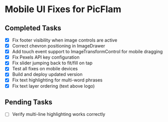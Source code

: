 # Mobile UI Fixes for PicFlam

## Completed Tasks
- [x] Fix footer visibility when image controls are active
- [x] Correct chevron positioning in ImageDrawer
- [x] Add touch event support to ImageTransformControl for mobile dragging
- [x] Fix Pexels API key configuration
- [x] Fix slider jumping back to fit/fill on tap
- [x] Test all fixes on mobile devices
- [x] Build and deploy updated version
- [x] Fix text highlighting for multi-word phrases
- [x] Fix text layer ordering (text above logo)

## Pending Tasks
- [ ] Verify multi-line highlighting works correctly
